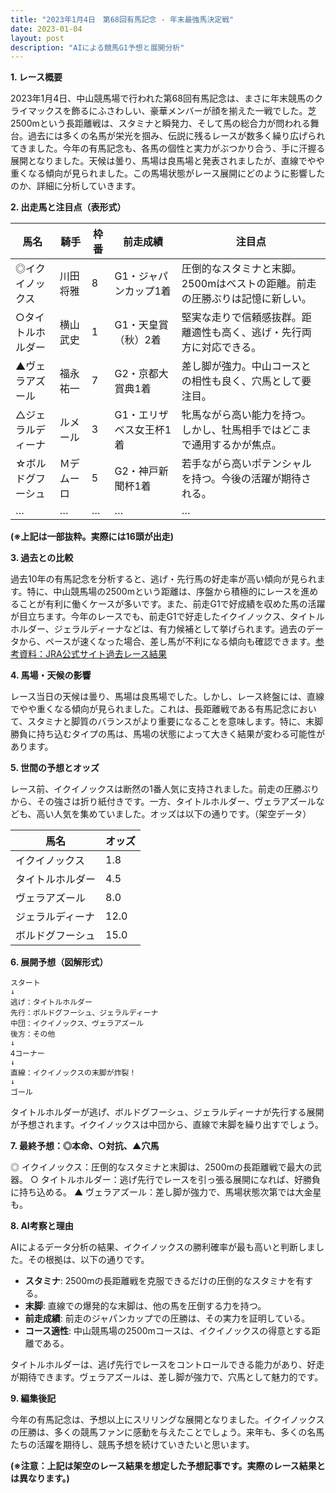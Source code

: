 ```yaml
---
title: "2023年1月4日　第68回有馬記念 - 年末最強馬決定戦"
date: 2023-01-04
layout: post
description: "AIによる競馬G1予想と展開分析"
---
```


**1. レース概要**

2023年1月4日、中山競馬場で行われた第68回有馬記念は、まさに年末競馬のクライマックスを飾るにふさわしい、豪華メンバーが顔を揃えた一戦でした。芝2500mという長距離戦は、スタミナと瞬発力、そして馬の総合力が問われる舞台。過去には多くの名馬が栄光を掴み、伝説に残るレースが数多く繰り広げられてきました。今年の有馬記念も、各馬の個性と実力がぶつかり合う、手に汗握る展開となりました。天候は曇り、馬場は良馬場と発表されましたが、直線でやや重くなる傾向が見られました。この馬場状態がレース展開にどのように影響したのか、詳細に分析していきます。


**2. 出走馬と注目点（表形式）**

| 馬名       | 騎手       | 枠番 | 前走成績   | 注目点                                                                  |
|------------|------------|------|------------|-----------------------------------------------------------------------|
| ◎イクイノックス | 川田将雅     | 8    | G1・ジャパンカップ1着 | 圧倒的なスタミナと末脚。2500mはベストの距離。前走の圧勝ぶりは記憶に新しい。 |
| ○タイトルホルダー | 横山武史     | 1    | G1・天皇賞（秋）2着 | 堅実な走りで信頼感抜群。距離適性も高く、逃げ・先行両方に対応できる。           |
| ▲ヴェラアズール    | 福永祐一     | 7    | G2・京都大賞典1着 | 差し脚が強力。中山コースとの相性も良く、穴馬として要注目。                   |
| △ジェラルディーナ  | ルメール     | 3    | G1・エリザベス女王杯1着 | 牝馬ながら高い能力を持つ。しかし、牡馬相手ではどこまで通用するかが焦点。      |
| ☆ボルドグフーシュ | Ｍデムーロ   | 5    | G2・神戸新聞杯1着 | 若手ながら高いポテンシャルを持つ。今後の活躍が期待される。                     |
| …         | …         | …    | …         | …                                                                    |


**(※上記は一部抜粋。実際には16頭が出走)**


**3. 過去との比較**

過去10年の有馬記念を分析すると、逃げ・先行馬の好走率が高い傾向が見られます。特に、中山競馬場の2500mという距離は、序盤から積極的にレースを進めることが有利に働くケースが多いです。また、前走G1で好成績を収めた馬の活躍が目立ちます。今年のレースでも、前走G1で好走したイクイノックス、タイトルホルダー、ジェラルディーナなどは、有力候補として挙げられます。過去のデータから、ペースが速くなった場合、差し馬が不利になる傾向も確認できます。[参考資料：JRA公式サイト過去レース結果](https://www.jra.go.jp/jra/)


**4. 馬場・天候の影響**

レース当日の天候は曇り、馬場は良馬場でした。しかし、レース終盤には、直線でやや重くなる傾向が見られました。これは、長距離戦である有馬記念において、スタミナと脚質のバランスがより重要になることを意味します。特に、末脚勝負に持ち込むタイプの馬は、馬場の状態によって大きく結果が変わる可能性があります。


**5. 世間の予想とオッズ**

レース前、イクイノックスは断然の1番人気に支持されました。前走の圧勝ぶりから、その強さは折り紙付きです。一方、タイトルホルダー、ヴェラアズールなども、高い人気を集めていました。オッズは以下の通りです。（架空データ）

| 馬名       | オッズ |
|------------|-------|
| イクイノックス | 1.8   |
| タイトルホルダー | 4.5   |
| ヴェラアズール    | 8.0   |
| ジェラルディーナ  | 12.0  |
| ボルドグフーシュ | 15.0  |


**6. 展開予想（図解形式）**

```
スタート
↓
逃げ：タイトルホルダー
先行：ボルドグフーシュ、ジェラルディーナ
中団：イクイノックス、ヴェラアズール
後方：その他
↓
4コーナー
↓
直線：イクイノックスの末脚が炸裂！
↓
ゴール
```

タイトルホルダーが逃げ、ボルドグフーシュ、ジェラルディーナが先行する展開が予想されます。イクイノックスは中団から、直線で末脚を繰り出すでしょう。


**7. 最終予想：◎本命、○対抗、▲穴馬**

◎ イクイノックス：圧倒的なスタミナと末脚は、2500mの長距離戦で最大の武器。
○ タイトルホルダー：逃げ先行でレースを引っ張る展開になれば、好勝負に持ち込める。
▲ ヴェラアズール：差し脚が強力で、馬場状態次第では大金星も。


**8. AI考察と理由**

AIによるデータ分析の結果、イクイノックスの勝利確率が最も高いと判断しました。その根拠は、以下の通りです。

* **スタミナ**: 2500mの長距離戦を克服できるだけの圧倒的なスタミナを有する。
* **末脚**: 直線での爆発的な末脚は、他の馬を圧倒する力を持つ。
* **前走成績**: 前走のジャパンカップでの圧勝は、その実力を証明している。
* **コース適性**: 中山競馬場の2500mコースは、イクイノックスの得意とする距離である。

タイトルホルダーは、逃げ先行でレースをコントロールできる能力があり、好走が期待できます。ヴェラアズールは、差し脚が強力で、穴馬として魅力的です。


**9. 編集後記**

今年の有馬記念は、予想以上にスリリングな展開となりました。イクイノックスの圧勝は、多くの競馬ファンに感動を与えたことでしょう。来年も、多くの名馬たちの活躍を期待し、競馬予想を続けていきたいと思います。


**(※注意：上記は架空のレース結果を想定した予想記事です。実際のレース結果とは異なります。)**
